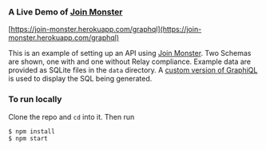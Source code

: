 ### A Live Demo of [Join Monster](https://github.com/stems/join-monster)

[https://join-monster.herokuapp.com/graphql](https://join-monster.herokuapp.com/graphql)


This is an example of setting up an API using [Join Monster](https://github.com/stems/join-monster). Two Schemas are shown, one with and one without Relay compliance. Example data are provided as SQLite files in the `data` directory. A [custom version of GraphiQL](https://github.com/acarl005/graphsiql) is used to display the SQL being generated.


### To run locally

Clone the repo and `cd` into it. Then run
```shell
$ npm install
$ npm start
```
